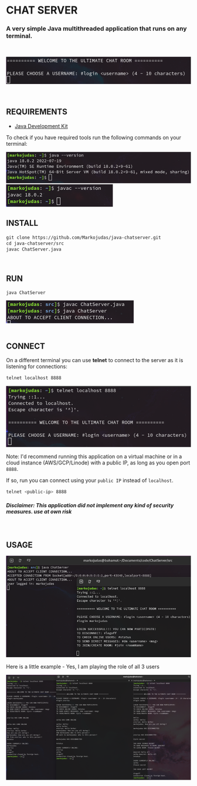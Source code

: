 <!-- markdownlint-disable -->

# CHAT SERVER

<h3>A very simple Java multithreaded application that runs on any terminal.</h3>
<br>
<p align="center"><img src="./img/firstscree.png"></p>
<br>

## REQUIREMENTS

<ul>
    <li><a href="https://www.oracle.com/java/technologies/downloads/">Java Development Kit</a></li>
</ul>

<p>To check if you have required tools run the following commands on your terminal:</p>

<img src="./img/checkjavaver.png">
<img src="./img/checkjavacver.png">
<br>

## INSTALL

<pre><code>git clone https://github.com/Markojudas/java-chatserver.git
cd java-chatserver/src
javac ChatServer.java</code></pre>
<br>

## RUN

<pre><code>java ChatServer</code></pre>
<img src="./img/running.png">
<br>
<br>

## CONNECT

<p>On a different terminal you can use <strong>telnet</strong>
 to connect to the server as it is listening for connections:</p>

```bash
telnet localhost 8888
```

<img src="./img/connected.png">
<p>Note: I'd recommend running this application on a virtual machine or in a cloud instance (AWS/GCP/Linode) with a public IP, as long as you open port <code>8888</code>.</p>
<p> If so, run you can connect using your <code>public IP</code> instead of <code>localhost</code>.</p>

```bash
telnet <public-ip> 8888
```

<h5>Disclaimer: This application did not implement any kind of security measures. use at own risk</h5>
<br>

## USAGE

<img src="./img/usage.png">
<br>

<p>Here is a little example - Yes, I am playing the role of all 3 users</p>
<img src="./img/test.png">
